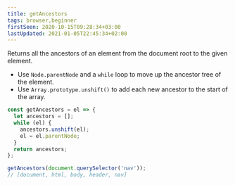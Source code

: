 ```yaml
---
title: getAncestors
tags: browser,beginner
firstSeen: 2020-10-15T09:28:34+03:00
lastUpdated: 2021-01-05T22:45:34+02:00
---
```


Returns all the ancestors of an element from the document root to the given element.

- Use `Node.parentNode` and a `while` loop to move up the ancestor tree of the element.
- Use `Array.prototype.unshift()` to add each new ancestor to the start of the array.

```js
const getAncestors = el => {
  let ancestors = [];
  while (el) {
    ancestors.unshift(el);
    el = el.parentNode;
  }
  return ancestors;
};
```

```js
getAncestors(document.querySelector('nav')); 
// [document, html, body, header, nav]
```
